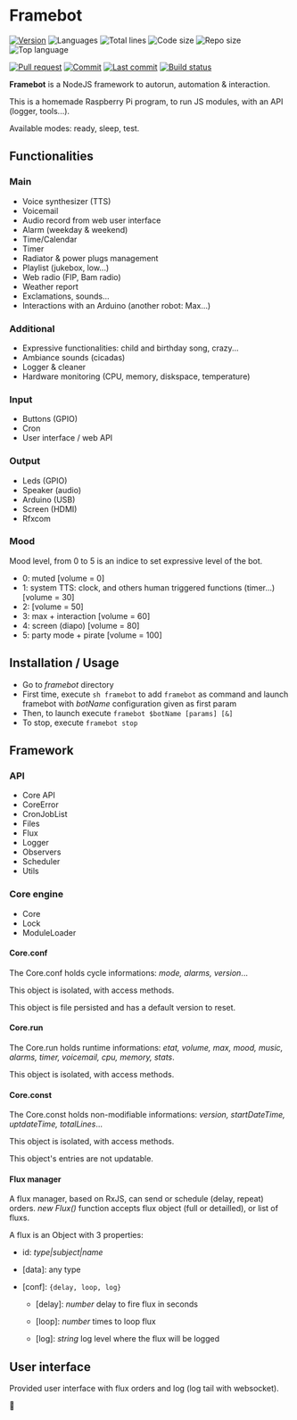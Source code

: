 # Framebot

[![Version](https://img.shields.io/github/package-json/v/adrigarry/framebot)](https://github.com/AdriGarry/framebot/tags)
![Languages](https://img.shields.io/github/languages/count/adrigarry/framebot)
![Total lines](https://img.shields.io/tokei/lines/github/adrigarry/framebot)
![Code size](https://img.shields.io/github/languages/code-size/adrigarry/framebot)
![Repo size](https://img.shields.io/github/repo-size/adrigarry/framebot)
![Top language](https://img.shields.io/github/languages/top/adrigarry/framebot)

[![Pull request](https://img.shields.io/github/issues-pr/adrigarry/framebot)](https://github.com/AdriGarry/framebot/pulls)
[![Commit](https://img.shields.io/github/commit-activity/w/adrigarry/framebot)](https://github.com/AdriGarry/framebot/commits/master)
[![Last commit](https://img.shields.io/github/last-commit/adrigarry/framebot)](https://github.com/AdriGarry/framebot/commits/master)
[![Build status](https://img.shields.io/github/workflow/status/adrigarry/framebot/CI)](https://github.com/AdriGarry/framebot/actions)

**Framebot** is a NodeJS framework to autorun, automation & interaction.

This is a homemade Raspberry Pi program, to run JS modules, with an API (logger, tools...).

Available modes: ready, sleep, test.

## Functionalities

### Main

- Voice synthesizer (TTS)
- Voicemail
- Audio record from web user interface
- Alarm (weekday & weekend)
- Time/Calendar
- Timer
- Radiator & power plugs management
- Playlist (jukebox, low...)
- Web radio (FIP, Bam radio)
- Weather report
- Exclamations, sounds...
- Interactions with an Arduino (another robot: Max...)

### Additional

- Expressive functionalities: child and birthday song, crazy...
- Ambiance sounds (cicadas)
- Logger & cleaner
- Hardware monitoring (CPU, memory, diskspace, temperature)

### Input

- Buttons (GPIO)
- Cron
- User interface / web API

### Output

- Leds (GPIO)
- Speaker (audio)
- Arduino (USB)
- Screen (HDMI)
- Rfxcom

### Mood

Mood level, from 0 to 5 is an indice to set expressive level of the bot.

- 0: muted [volume = 0]
- 1: system TTS: clock, and others human triggered functions (timer...) [volume = 30]
- 2: [volume = 50]
- 3: max + interaction [volume = 60]
- 4: screen (diapo) [volume = 80]
- 5: party mode + pirate [volume = 100]

## Installation / Usage

- Go to _framebot_ directory
- First time, execute `sh framebot` to add `framebot` as command and launch framebot with _botName_ configuration given as first param
- Then, to launch execute `framebot $botName [params] [&]`
- To stop, execute `framebot stop`

## Framework

### API

- Core API
- CoreError
- CronJobList
- Files
- Flux
- Logger
- Observers
- Scheduler
- Utils

### Core engine

- Core
- Lock
- ModuleLoader

#### Core.conf

The Core.conf holds cycle informations: _mode, alarms, version_...

This object is isolated, with access methods.

This object is file persisted and has a default version to reset.

#### Core.run

The Core.run holds runtime informations: _etat, volume, max, mood, music, alarms, timer, voicemail, cpu, memory, stats_.

This object is isolated, with access methods.

#### Core.const

The Core.const holds non-modifiable informations: _version, startDateTime, uptdateTime, totalLines_...

This object is isolated, with access methods.

This object's entries are not updatable.

#### Flux manager

A flux manager, based on RxJS, can send or schedule (delay, repeat) orders.
_new Flux()_ function accepts flux object (full or detailled), or list of fluxs.

A flux is an Object with 3 properties:

- id: _type|subject|name_

- [data]: any type

- [conf]: `{delay, loop, log}`

  - [delay]: _number_ delay to fire flux in seconds

  - [loop]: _number_ times to loop flux

  - [log]: _string_ log level where the flux will be logged

## User interface

Provided user interface with flux orders and log (log tail with websocket).

:robot:
